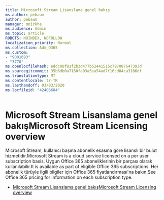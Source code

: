 ```yaml
---
title: Microsoft Stream Lisanslama genel bakış
ms.author: pebaum
author: pebaum
manager: mnirkhe
ms.audience: Admin
ms.topic: article
ROBOTS: NOINDEX, NOFOLLOW
localization_priority: Normal
ms.collection: Adm_O365
ms.custom:
- "9001693"
- "3770"
ms.openlocfilehash: eddc08f81f2b3d477b52441515c797087647393d
ms.sourcegitcommit: 35b6db0a7160fa03a5ea54ad7f16cd84ca3186df
ms.translationtype: MT
ms.contentlocale: tr-TR
ms.lasthandoff: 03/03/2020
ms.locfileid: "42403684"
---
```

# <a name="microsoft-stream-licensing-overview"></a><span data-ttu-id="7ede1-102">Microsoft Stream Lisanslama genel bakış</span><span class="sxs-lookup"><span data-stu-id="7ede1-102">Microsoft Stream Licensing overview</span></span>

<span data-ttu-id="7ede1-103">Microsoft Stream, kullanıcı başına abonelik esasına göre lisanslı bir bulut hizmetidir.</span><span class="sxs-lookup"><span data-stu-id="7ede1-103">Microsoft Stream is a cloud service licensed on a per user subscription basis.</span></span> <span data-ttu-id="7ede1-104">Uygun Office 365 aboneliklerinin bir parçası olarak kullanılabilir.</span><span class="sxs-lookup"><span data-stu-id="7ede1-104">It is available as part of eligible Office 365 subscriptions.</span></span> <span data-ttu-id="7ede1-105">Her abonelik türüyle ilgili bilgiler için Office 365 fiyatlandırması'na bakın.</span><span class="sxs-lookup"><span data-stu-id="7ede1-105">See Office 365 pricing for information on each subscription type.</span></span>

- [<span data-ttu-id="7ede1-106">Microsoft Stream Lisanslama genel bakış</span><span class="sxs-lookup"><span data-stu-id="7ede1-106">Microsoft Stream Licensing overview</span></span>](https://docs.microsoft.com/en-us/stream/license-overview)